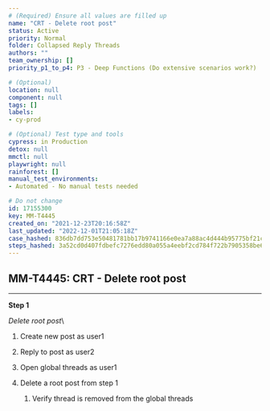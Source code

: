 ```yaml
---
# (Required) Ensure all values are filled up
name: "CRT - Delete root post"
status: Active
priority: Normal
folder: Collapsed Reply Threads
authors: ""
team_ownership: []
priority_p1_to_p4: P3 - Deep Functions (Do extensive scenarios work?)

# (Optional)
location: null
component: null
tags: []
labels: 
- cy-prod

# (Optional) Test type and tools
cypress: in Production
detox: null
mmctl: null
playwright: null
rainforest: []
manual_test_environments: 
- Automated - No manual tests needed

# Do not change
id: 17155300
key: MM-T4445
created_on: "2021-12-23T20:16:58Z"
last_updated: "2022-12-01T21:05:18Z"
case_hashed: 836db7dd753e50481781bb17b9741166e0ea7a88ac4d444b95775bf21cd87f17048b31d503eff3c6b544f5ed06edda71
steps_hashed: 3a52cd0d407fdbefc7276edd80a055a4eebf2cd784f722b7905358be6e2c2379b94ee7e3031fab8d91f2d6a640e17c74
---
```


<!-- (Auto-generated) Based on frontmatter's "key" and "name" -->

## MM-T4445: CRT - Delete root post

---

**Step 1**

_Delete root post_\\

1. Create new post as user1

2. Reply to post as user2

3. Open global threads as user1

4. Delete a root post from step 1

   1. Verify thread is removed from the global threads
